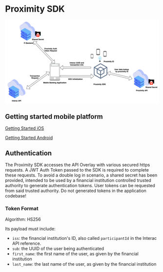 # Proximity SDK

![](Images/proximity-interactions.png)

## Getting started mobile platform

[Getting Started iOS](ios-getting-started.md)

[Getting Started Android](android-getting-started.md)

## Authentication

The Proximity SDK accesses the API Overlay with various secured https requests. A JWT Auth Token passed to the SDK is required to complete these requests. To avoid a double log in scenario, a shared secret has been provided, intended to be used by a financial institution controlled trusted authority to generate authentication tokens. User tokens can be requested from said trusted authority. Do not generated tokens in the application codebase!

### Token Format

Algorithm: HS256

Its payload must include:

* `iss`: the financial institution's ID, also called `participantId` in the Interac API reference.
* `sub`: the UUID of the user being authenticated
* `first_name`: the first name of the user, as given by the financial institution
* `last_name`: the last name of the user, as given by the financial institution
